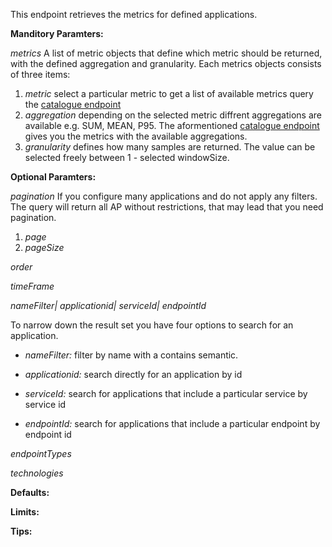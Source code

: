 This endpoint retrieves the metrics for defined applications.

**Manditory Paramters:**

*metrics* A list of metric objects that define which metric should be returned, with the defined aggregation and granularity. Each metrics objects consists of three items:
1. *metric* select a particular metric to get a list of available metrics query the [catalogue endpoint](https://instana.github.io/openapi/#operation/getMetricDefinitions)
1. *aggregation* depending on the selected metric diffrent aggregations are available e.g. SUM, MEAN, P95. The aformentioned [catalogue endpoint](https://instana.github.io/openapi/#operation/getMetricDefinitions) gives you the metrics with the available aggregations.
1. *granularity* defines how many samples are returned. The value can be selected freely between 1 - selected windowSize.

**Optional Paramters:**

*pagination* If you configure many applications and do not apply any filters. The query will return all AP without restrictions, that may lead that you need pagination. 
1. *page*
1. *pageSize*

*order*

*timeFrame*

*nameFilter| applicationid| serviceId| endpointId*

To narrow down the result set you have four options to search for an application.

* *nameFilter:* filter by name with a contains semantic.

* *applicationid:* search directly for an application by id 

* *serviceId:* search for applications that include a particular service by service id

* *endpointId:* search for applications that include a particular endpoint by endpoint id

*endpointTypes*

*technologies*

**Defaults:**

**Limits:**

**Tips:**
